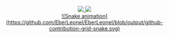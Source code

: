 <div align="center">
  <a href="https://github.com/EberLeonel">
  <img height="180em" src="https://github-readme-stats.vercel.app/api?username=EberLeonel&show_icons=true&theme=dracula&include_all_commits=true&count_private=true"/>
  <img height="180em" src="https://github-readme-stats.vercel.app/api/top-langs/?username=EberLeonel&layout=compact&langs_count=7&theme=dracula"/>
</div>
<div align="center">
    ![Snake animation](https://github.com/EberLeonel/EberLeonel/blob/output/github-contribution-grid-snake.svg)
</div>
